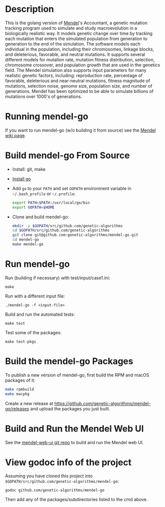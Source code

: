 # Description

This is the golang version of [Mendel](https://en.wikipedia.org/wiki/Gregor_Mendel)'s Accountant, a genetic mutation tracking program used to simulate and study macroevolution in a biologically realistic way.
It models genetic change over time by tracking each mutation that enters the simulated population from generation to generation
to the end of the simulation.
The software models each individual in the population, including their chromosomes, linkage blocks, and deleterious, favorable, and neutral mutations.
It supports several different models for mutation rate, mutation fitness distribution, selection, chromosome crossover, and population growth that are used in the
genetics field. The Mendel simulation also supports input parameters for many realistic genetic factors, including: reproduction rate, percentage of favorable,
deleterious and near-neutral mutations, fitness magnitude of mutations, selection noise, genome size, population size, and number of generations.
Mendel has been optimized to be able to simulate billions of mutations over 1000's of generations.

# Running mendel-go

If you want to run mendel-go (w/o building it from source) see the [Mendel wiki page](https://github.com/genetic-algorithms/mendel-go/wiki).

# Build mendel-go From Source

- Install: git, make
- [Install go](https://golang.org/doc/install)
- Add `go` to your `PATH` and set `GOPATH` environment variable in `~/.bash_profile` or `~/.profile`:

  ```bash
  export PATH=$PATH:/usr/local/go/bin
  export GOPATH=$HOME
  ```
 
- Clone and build mendel-go:

  ```bash
  mkdir -p $GOPATH/src/github.com/genetic-algorithms
  cd $GOPATH/src/github.com/genetic-algorithms
  git clone git@github.com:genetic-algorithms/mendel-go.git
  cd mendel-go
  make mendel-go
  ```

# Run mendel-go

Run (building if necessary) with test/input/case1.ini:

```
make
```

Run with a different input file:

```
./mendel-go -f <input-file>
```

Build and run the automated tests:

```
make test
```

Test some of the packages:

```
make test-pkgs
```

# Build the mendel-go Packages

To publish a new version of mendel-go, first build the RPM and macOS packages of it:

```bash
make rpmbuild
make macpkg
```

Create a new release at https://github.com/genetic-algorithms/mendel-go/releases and upload the packages you just built.

# Build and Run the Mendel Web UI

See the [mendel-web-ui git repo](https://github.com/genetic-algorithms/mendel-web-ui) to build and run the Mendel web UI.

# View godoc info of the project

Assuming you have cloned this project into `$GOPATH/src/github.com/genetic-algorithms/mendel-go`:

```
godoc github.com/genetic-algorithms/mendel-go
```

Then add any of the packages/subdirectories listed to the cmd above.
